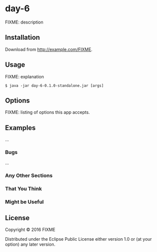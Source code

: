 # day-6

FIXME: description

## Installation

Download from http://example.com/FIXME.

## Usage

FIXME: explanation

    $ java -jar day-6-0.1.0-standalone.jar [args]

## Options

FIXME: listing of options this app accepts.

## Examples

...

### Bugs

...

### Any Other Sections
### That You Think
### Might be Useful

## License

Copyright © 2016 FIXME

Distributed under the Eclipse Public License either version 1.0 or (at
your option) any later version.
